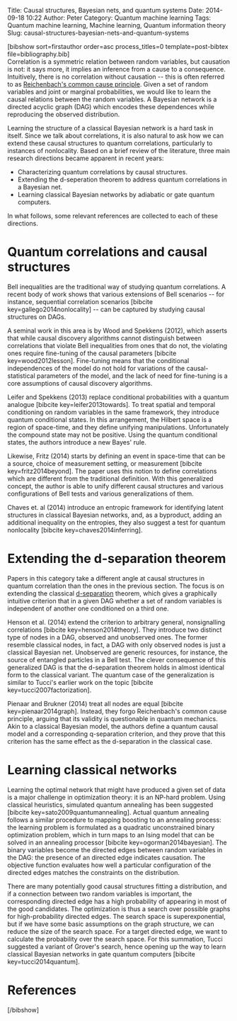Title: Causal structures, Bayesian nets, and quantum systems
Date: 2014-09-18 10:22
Author: Peter
Category: Quantum machine learning
Tags: Quantum machine learning, Machine learning, Quantum information theory
Slug: causal-structures-bayesian-nets-and-quantum-systems

[bibshow sort=firstauthor order=asc process\_titles=0
template=post-bibtex file=bibliography.bib]  
Correlation is a symmetric relation between random variables, but
causation is not: it says more, it implies an inference from a cause to
a consequence. Intuitively, there is no correlation without causation --
this is often referred to as [Reichenbach's common cause
principle](http://plato.stanford.edu/archives/fall2010/entries/physics-Rpcc/).
Given a set of random variables and joint or marginal probabilities, we
would like to learn the causal relations between the random variables. A
Bayesian network is a directed acyclic graph (DAG) which encodes these
dependences while reproducing the observed distribution.

Learning the structure of a classical Bayesian network is a hard task in
itself. Since we talk about correlations, it is also natural to ask how
we can extend these causal structures to quantum correlations,
particularly to instances of nonlocality. Based on a brief review of the
literature, three main research directions became apparent in recent
years:

-   Characterizing quantum correlations by causal structures.
-   Extending the d-seperation theorem to address quantum correlations
    in a Bayesian net.
-   Learning classical Bayesian networks by adiabatic or gate quantum
    computers.

In what follows, some relevant references are collected to each of these
directions.

Quantum correlations and causal structures
==========================================

Bell inequalities are the traditional way of studying quantum
correlations. A recent body of work shows that various extensions of
Bell scenarios -- for instance, sequential correlation scenarios
[bibcite key=gallego2014nonlocality] -- can be captured by studying
causal structures on DAGs.

A seminal work in this area is by Wood and Spekkens (2012), which
asserts that while causal discovery algorithms cannot distinguish
between correlations that violate Bell inequalities from ones that do
not, the violating ones require fine-tuning of the causal parameters
[bibcite key=wood2012lesson]. Fine-tuning means that the conditional
independences of the model do not hold for variations of the
causal-statistical parameters of the model, and the lack of need for
fine-tuning is a core assumptions of causal discovery algorithms.

Leifer and Spekkens (2013) replace conditional probabilities with a
quantum analogue [bibcite key=leifer2013towards]. To treat spatial and
temporal conditioning on random variables in the same framework, they
introduce quantum conditional states. In this arrangement, the Hilbert
space is a region of space-time, and they define unifying manipulations.
Unfortunately the compound state may not be positive. Using the quantum
conditional states, the authors introduce a new Bayes' rule.

Likewise, Fritz (2014) starts by defining an event in space-time that
can be a source, choice of measurement setting, or measurement [bibcite
key=fritz2014beyond]. The paper uses this notion to define correlations
which are different from the traditional definition. With this
generalized concept, the author is able to unify different causal
structures and various configurations of Bell tests and various
generalizations of them.

Chaves et. al (2014) introduce an entropic framework for identifying
latent structures in classical Bayesian networks, and, as a byproduct,
adding an additional inequality on the entropies, they also suggest a
test for quantum nonlocality [bibcite key=chaves2014inferring].

Extending the d-separation theorem
==================================

Papers in this category take a different angle at causal structures in
quantum correlation than the ones in the previous section. The focus is
on extending the classical
[d-separation](http://bayes.cs.ucla.edu/BOOK-2K/d-sep.html) theorem,
which gives a graphically intuitive criterion that in a given DAG
whether a set of random variables is independent of another one
conditioned on a third one.

Henson et al. (2014) extend the criterion to arbitrary general,
nonsignalling correlations [bibcite key=henson2014theory]. They
introduce two distinct type of nodes in a DAG, observed and unobserved
ones. The former resemble classical nodes, in fact, a DAG with only
observed nodes is just a classical Bayesian net. Unobserved are generic
resources, for instance, the source of entangled particles in a Bell
test. The clever consequence of this generalized DAG is that the
d-separation theorem holds in almost identical form to the classical
variant. The quantum case of the generalization is similar to Tucci's
earlier work on the topic [bibcite key=tucci2007factorization].

Pienaar and Brukner (2014) treat all nodes are equal [bibcite
key=pienaar2014graph]. Instead, they forgo Reichenbach's common cause
principle, arguing that its validity is questionable in quantum
mechanics. Akin to a classical Bayesian model, the authors define a
quantum causal model and a corresponding q-separation criterion, and
they prove that this criterion has the same effect as the d-separation
in the classical case.

Learning classical networks
===========================

Learning the optimal network that might have produced a given set of
data is a major challenge in optimization theory: it is an NP-hard
problem. Using classical heuristics, simulated quantum annealing has
been suggested [bibcite key=sato2009quantumannealing]. Actual quantum
annealing follows a similar procedure to mapping boosting to an
annealing process: the learning problem is formulated as a quadratic
unconstrained binary optimization problem, which in turn maps to an
Ising model that can be solved in an annealing processor [bibcite
key=ogorman2014bayesian]. The binary variables become the directed edges
between random variables in the DAG: the presence of an directed edge
indicates causation. The objective function evaluates how well a
particular configuration of the directed edges matches the constraints
on the distribution.

There are many potentially good causal structures fitting a
distribution, and if a connection between two random variables is
important, the corresponding directed edge has a high probability of
appearing in most of the good candidates. The optimization is thus a
search over possible graphs for high-probability directed edges. The
search space is superexponential, but if we have some basic assumptions
on the graph structure, we can reduce the size of the search space. For
a target directed edge, we want to calculate the probability over the
search space. For this summation, Tucci suggested a variant of Grover's
search, hence opening up the way to learn classical Bayesian networks in
gate quantum computers [bibcite key=tucci2014quantum].

References
==========

[/bibshow]
